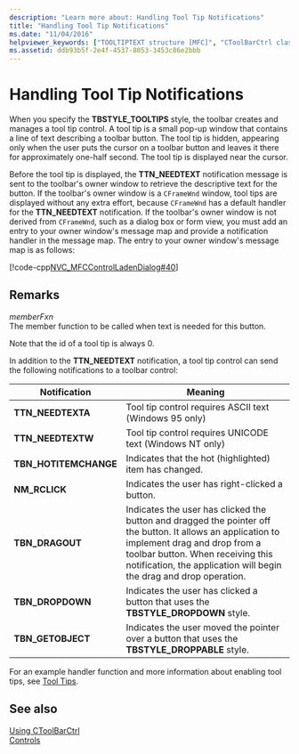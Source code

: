 ```yaml
---
description: "Learn more about: Handling Tool Tip Notifications"
title: "Handling Tool Tip Notifications"
ms.date: "11/04/2016"
helpviewer_keywords: ["TOOLTIPTEXT structure [MFC]", "CToolBarCtrl class [MFC], handling notifications", "notifications [MFC], tool tips", "tool tips [MFC], notifications"]
ms.assetid: ddb93b5f-2e4f-4537-8053-3453c86e2bbb
---
```

# Handling Tool Tip Notifications

When you specify the **TBSTYLE_TOOLTIPS** style, the toolbar creates and manages a tool tip control. A tool tip is a small pop-up window that contains a line of text describing a toolbar button. The tool tip is hidden, appearing only when the user puts the cursor on a toolbar button and leaves it there for approximately one-half second. The tool tip is displayed near the cursor.

Before the tool tip is displayed, the **TTN_NEEDTEXT** notification message is sent to the toolbar's owner window to retrieve the descriptive text for the button. If the toolbar's owner window is a `CFrameWnd` window, tool tips are displayed without any extra effort, because `CFrameWnd` has a default handler for the **TTN_NEEDTEXT** notification. If the toolbar's owner window is not derived from `CFrameWnd`, such as a dialog box or form view, you must add an entry to your owner window's message map and provide a notification handler in the message map. The entry to your owner window's message map is as follows:

[!code-cpp[NVC_MFCControlLadenDialog#40](codesnippet/cpp/handling-tool-tip-notifications_1.cpp)]

## Remarks

*memberFxn*<br/>
The member function to be called when text is needed for this button.

Note that the id of a tool tip is always 0.

In addition to the **TTN_NEEDTEXT** notification, a tool tip control can send the following notifications to a toolbar control:

|Notification|Meaning|
|------------------|-------------|
|**TTN_NEEDTEXTA**|Tool tip control requires ASCII text (Windows 95 only)|
|**TTN_NEEDTEXTW**|Tool tip control requires UNICODE text (Windows NT only)|
|**TBN_HOTITEMCHANGE**|Indicates that the hot (highlighted) item has changed.|
|**NM_RCLICK**|Indicates the user has right-clicked a button.|
|**TBN_DRAGOUT**|Indicates the user has clicked the button and dragged the pointer off the button. It allows an application to implement drag and drop from a toolbar button. When receiving this notification, the application will begin the drag and drop operation.|
|**TBN_DROPDOWN**|Indicates the user has clicked a button that uses the **TBSTYLE_DROPDOWN** style.|
|**TBN_GETOBJECT**|Indicates the user moved the pointer over a button that uses the **TBSTYLE_DROPPABLE** style.|

For an example handler function and more information about enabling tool tips, see [Tool Tips](tool-tips-in-windows-not-derived-from-cframewnd.md).

## See also

[Using CToolBarCtrl](using-ctoolbarctrl.md)<br/>
[Controls](controls-mfc.md)
